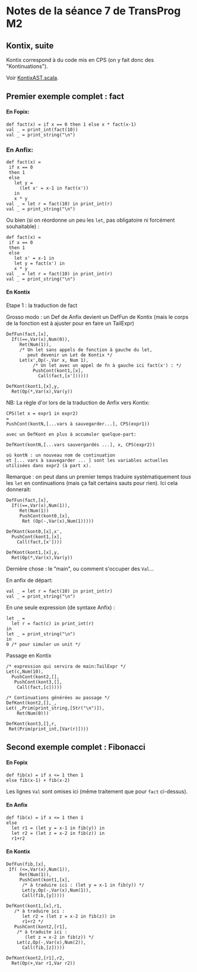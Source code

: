 Notes de la séance 7 de TransProg M2
====================================

## Kontix, suite

Kontix correspond à du code mis en CPS (on y fait donc des "Kontinuations").

Voir [KontixAST.scala](../src/main/scala/trac/kontix/KontixAST.scala).

## Premier exemple complet : fact

#### En Fopix:

```
def fact(x) = if x == 0 then 1 else x * fact(x-1)
val _ = print_int(fact(10))
val _ = print_string("\n")
```

### En Anfix:

```
def fact(x) =
 if x == 0
 then 1
 else 
   let y = 
     (let x' = x-1 in fact(x'))
   in
   x * y
val _ = let r = fact(10) in print_int(r)
val _ = print_string("\n")
```

Ou bien (si on réordonne un peu les `let`, pas obligatoire
ni forcément souhaitable) :

```
def fact(x) =
 if x == 0
 then 1
 else 
   let x' = x-1 in
   let y = fact(x') in
   x * y
val _ = let r = fact(10) in print_int(r)
val _ = print_string("\n")
```

#### En Kontix

Etape 1 : la traduction de fact 

Grosso modo : un Def de Anfix devient un DefFun de Kontix (mais le corps de la fonction est à ajuster pour en faire un TailExpr)

```
DefFun(fact,[x],
  If((==,Var(x),Num(0)),
     Ret(Num(1)),
     /* Un let sans appels de fonction à gauche du let,
        peut devenir un Let de Kontix */
     Let(x',Op(-,Var x, Num 1),
          /* Un let avec un appel de fn à gauche ici fact(x') : */
          PushCont(kont1,[x],
            Call(fact,[x'])))))

DefKont(kont1,[x],y,
  Ret(Op(*,Var(x),Var(y))
```

NB: La règle d'or lors de la traduction de Anfix vers Kontix:

```
CPS(let x = expr1 in expr2)
=
PushCont(kontN,[...vars à sauvegarder...], CPS(expr1))

avec un DefKont en plus à accumuler quelque-part:

DefKont(kontN,[...vars sauvergardés ...], x, CPS(expr2))

où kontN : un nouveau nom de continuation
et [... vars à sauvegarder ... ] sont les variables actuelles utilisées dans expr2 (à part x).
```

Remarque : on peut dans un premier temps traduire systématiquement *tous* les `let` en continuations (mais ça fait certains sauts pour rien). Ici cela donnerait:

```
DefFun(fact,[x],
  If((==,Var(x),Num(1)),
     Ret(Num(1))
     PushCont(kont0,[x],
      Ret (Op(-,Var(x),Num(1)))))
     
DefKont(kont0,[x],x',
  PushCont(kont1,[x],
    Call(fact,[x'])))

DefKont(kont1,[x],y,
  Ret(Op(*,Var(x),Var(y))
```

Dernière chose : le "main", ou comment s'occuper des `Val`...

En anfix de départ:
```
val _ = let r = fact(10) in print_int(r)
val _ = print_string("\n")
```

En une seule expression (de syntaxe Anfix) :

```
let _ = 
  let r = fact(c) in print_int(r)
in
let _ = print_string("\n")
in
0 /* pour simuler un unit */
```

Passage en Kontix

```
/* expression qui servira de main:TailExpr */
Let(c,Num(10),
  PushCont(kont2,[],
   PushCont(kont3,[],
    Call(fact,[c]))))

/* Continuations générées au passage */
DefKont(kont2,[],_,
Let(_,Prim(print_string,[Str("\n")]),
    Ret(Num(0)))
    
DefKont(kont3,[],r,
 Ret(Prim(print_int,[Var(r)])))
```


## Second exemple complet : Fibonacci


#### En Fopix

```
def fib(x) = if x <= 1 then 1
else fib(x-1) + fib(x-2)
```

Les lignes `Val` sont omises ici (même traitement que pour `fact` ci-dessus).

#### En Anfix

```
def fib(x) = if x <= 1 then 1
else
  let r1 = (let y = x-1 in fib(y)) in
  let r2 = (let z = x-2 in fib(z)) in
  r1+r2
```

#### En Kontix

```
DefFun(fib,[x],
 If( (<=,Var(x),Num(1)),
     Ret(Num(1)),
     PushCont(kont1,[x],
      /* à traduire ici : (let y = x-1 in fib(y)) */
      Let(y,Op(-,Var(x),Num(1)),
      Call(fib,[y]))))
      
DefKont(kont1,[x],r1,
   /* à traduire ici :
      let r2 = (let z = x-2 in fib(z)) in
      r1+r2 */
   PushCont(kont2,[r1],
    /* à traduite ici : 
       (let z = x-2 in fib(z)) */
    Let(z,Op(-,Var(x),Num(2)),
      Call(fib,[z]))))
  
DefKont(kont2,[r1],r2,
  Ret(Op(+,Var r1,Var r2))
```

